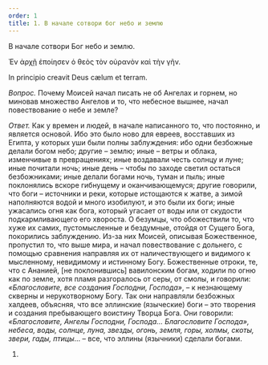 ```yaml
---
order: 1
title: 1. В начале сотвори бог небо и землю
---
```




<tabs>

<tab>



</tab>

<tab name="ЦСЯ">

В начале сотвори Бог небо и землю.

</tab>

<tab name="LXX">

Ἐν ἀρχῇ ἐποίησεν ὁ θεὸς τὸν οὐρανὸν καὶ τὴν γῆν.

</tab>

<tab name="Vulg">

In principio creavit Deus cælum et terram.

</tab>

</tabs>

<tabs>

<tab name="Преподобный Антоний">

*Вопрос.* Почему Моисей начал писать не об Ангелах и горнем, но миновав множество Ангелов и то, что небесное вышнее, начал повествование о небе и земле?

*Ответ.* Как у времен и людей, в начале написанного то, что постоянно, и является основой. Ибо это было ново для евреев, восставших из Египта, у которых уши были полны заблуждения: ибо одни безбожные делали богом небо; другие – землю; иные – ветры и облака, изменчивые в превращениях; иные воздавали честь солнцу и луне; иные почитали ночь; иные день – чтобы по заходе светил остаться безбожниками; иные делали богами ночь, туман и пыль; иные поклонялись вскоре гибнущему и оканчивающемуся; другие говорили, что боги – источники и реки, которые истощаются к жатве, а зимой наполняются водой и много изобилуют, и это были их боги; иные ужасались огня как бога, который угасает от воды или от скудости подкармливающего его хвороста. О безумцы, что обожествили то, что хуже их самих, пустомысленные и бездумные, отойдя от Сущего Бога, покорились заблуждению. Из-за них Моисей, описывая Божественное, пропустил то, что выше мира, и начал повествование с дольнего, с помощью сравнения направляя их от наличествующего и видимого к мысленному, невидимому и истинному Богу. Божественные отроки, те, что с Ананией, \[не поклонившись\] вавилонским богам, ходили по огню как по земле, хотя пламя разгоралось от серы, от смолы, и говорили: *«Благословите, все создания Господни, Господа»*, – к незнающему скверны и нерукотворному Богу. Так они направляли безбожных халдеев, объясняя, что все эллинские (языческие) боги – это творения и создания пребывающего воистину Творца Бога. Они говорили: *«Благословите, Ангелы Господни, Господа… Благословите Господа», небеса, воды, солнце, луна, звезды, огонь, земля, горы, холмы, скоты, звери, гады, птицы*… – все, что эллины (язычники) сделали богами.

</tab>

<tab name="Вкладка">



</tab>

<tab name="Вкладка">



</tab>

<tab>

1.  

</tab>

</tabs>